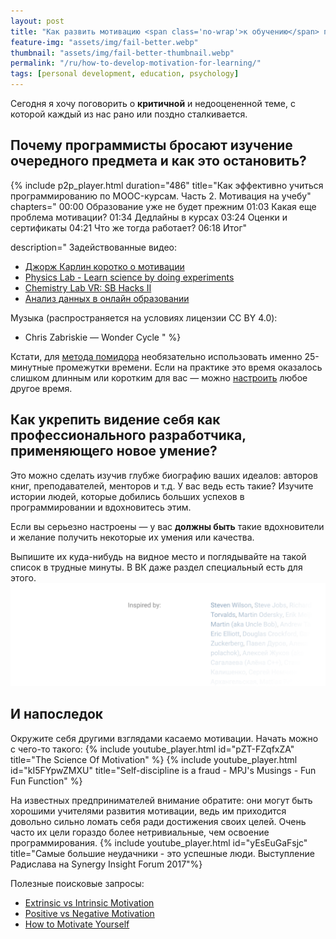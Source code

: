 ```yaml
---
layout: post
title: "Как развить мотивацию <span class='no-wrap'>к обучению</span> программированию"
feature-img: "assets/img/fail-better.webp"
thumbnail: "assets/img/fail-better-thumbnail.webp"
permalink: "/ru/how-to-develop-motivation-for-learning/"
tags: [personal development, education, psychology]
---
```


Сегодня я хочу поговорить о **критичной** и недооцененной теме, с которой каждый из нас рано или поздно сталкивается.

## Почему программисты бросают изучение очередного предмета и как это остановить?
<!--more-->

{% include p2p_player.html
  duration="486"
  title="Как эффективно учиться программированию по MOOC-курсам. Часть 2. Мотивация на учебу"
  chapters="
    00:00 Образование уже не будет прежним
    01:03 Какая еще проблема мотивации?
    01:34 Дедлайны в курсах
    03:24 Оценки и сертификаты
    04:21 Что же тогда работает?
    06:18 Итог"

  description="
Задействованные видео:
- [Джорж Карлин коротко о мотивации](https://youtu.be/PjQHqSwW6mo)
- [Physics Lab - Learn science by doing experiments](https://youtu.be/VedY1-wcxOA)
- [Chemistry Lab VR: SB Hacks II](https://youtu.be/E3-3Rqok3uI)
- [Анализ данных в онлайн образовании](https://youtu.be/_B4OWPdAqe4)

Музыка (распространяется на условиях лицензии CC BY 4.0):
- Chris Zabriskie — Wonder Cycle
" %}

Кстати, для [метода помидора](https://ru.wikipedia.org/wiki/Метод_помидора)
необязательно использовать именно 25-минутные промежутки времени.
Если на практике это время оказалось слишком длинным или коротким для вас
— можно [настроить](https://tomato-timer.com) любое другое время.

## Как укрепить видение себя как профессионального разработчика, применяющего новое умение?
Это можно сделать изучив глубже биографию ваших идеалов: авторов книг, преподавателей, менторов и т.д.
У вас ведь есть такие?
Изучите истории людей, которые добились больших успехов в программировании и вдохновитесь этим.

Если вы серьезно настроены — у вас **должны быть** такие вдохновители
и желание получить некоторые их умения или качества.

Выпишите их куда-нибудь на видное место и поглядывайте на такой список в трудные минуты.
В ВК даже раздел специальный есть для этого.
![Вдохновители](/assets/img/inspired-by.webp)

## И напоследок
Окружите себя другими взглядами касаемо мотивации. Начать можно с чего-то такого:
{% include youtube_player.html id="pZT-FZqfxZA" title="The Science Of Motivation" %}
{% include youtube_player.html id="kI5FYpwZMXU" title="Self-discipline is a fraud - MPJ's Musings - Fun Fun Function" %}

На известных предпринимателей внимание обратите:
они могут быть хорошими учителями развития мотивации,
ведь им приходится довольно сильно ломать себя ради достижения своих целей.
Очень часто их цели гораздо более нетривиальные, чем освоение программирования.
{% include youtube_player.html id="yEsEuGaFsjc" title="Самые большие неудачники - это успешные люди. Выступление Радислава на Synergy Insight Forum 2017"%}

Полезные поисковые запросы:
- [Extrinsic vs Intrinsic Motivation](https://www.youtube.com/results?search_query=extrinsic+vs+intrinsic+motivation)
- [Positive vs Negative Motivation](https://www.youtube.com/results?search_query=positive+vs+negative+motivation)
- [How to Motivate Yourself](https://www.youtube.com/results?search_query=how+to+motivate+yourself)
